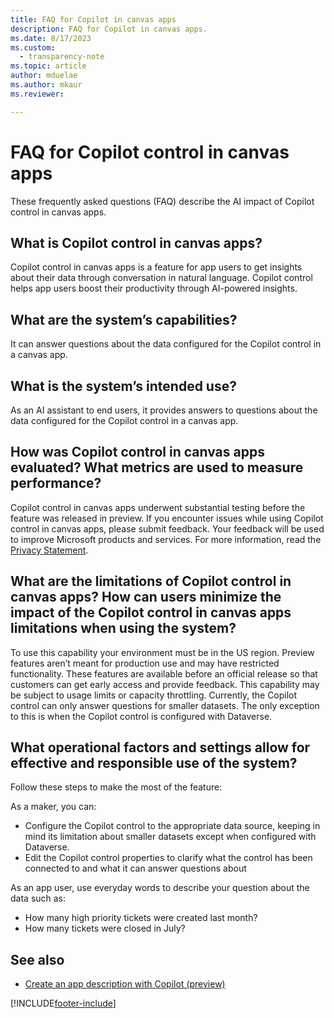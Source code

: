 ```yaml
---
title: FAQ for Copilot in canvas apps   
description: FAQ for Copilot in canvas apps.
ms.date: 8/17/2023
ms.custom: 
  - transparency-note
ms.topic: article
author: mduelae 
ms.author: mkaur
ms.reviewer:

---
```


# FAQ for Copilot control in canvas apps

These frequently asked questions (FAQ) describe the AI impact of Copilot control in canvas apps.

##  What is Copilot control in canvas apps? 

 Copilot control in canvas apps is a feature for app users to get insights about their data through conversation in natural language. Copilot control helps app users boost their productivity through AI-powered insights.

## What are the system’s capabilities? 

It can answer questions about the data configured for the Copilot control in a canvas app.

## What is the system’s intended use? 

As an AI assistant to end users, it provides answers to questions about the data configured for the Copilot control in a canvas app.

## How was Copilot control in canvas apps evaluated? What metrics are used to measure performance? 

Copilot control in canvas apps underwent substantial testing before the feature was released in preview. If you encounter issues while using Copilot control in canvas apps, please submit feedback. Your feedback will be used to improve Microsoft products and services. For more information, read the [Privacy Statement](https://go.microsoft.com/fwlink/?linkid=2182930%22%20\t%20%22_blank).

## What are the limitations of Copilot control in canvas apps? How can users minimize the impact of the Copilot control in canvas apps limitations when using the system?

To use this capability your environment must be in the US region.
Preview features aren’t meant for production use and may have restricted functionality. These features are available before an official release so that customers can get early access and provide feedback.
This capability may be subject to usage limits or capacity throttling.
Currently, the Copilot control can only answer questions for smaller datasets. The only exception to this is when the Copilot control is configured with Dataverse.


## What operational factors and settings allow for effective and responsible use of the system? 

Follow these steps to make the most of the feature:

As a maker, you can:
 - Configure the Copilot control to the appropriate data source, keeping in mind its limitation about smaller datasets except when configured with Dataverse.
 - Edit the Copilot control properties to clarify what the control has been connected to and what it can answer questions about

As an app user, use everyday words to describe your question about the data such as:
 - How many high priority tickets were created last month?
 - How many tickets were closed in July?


## See also 
- [Create an app description with Copilot (preview)](../canvas-apps/save-publish-app.md#create-an-app-description-with-copilot-preview)

 
[!INCLUDE[footer-include](../../includes/footer-banner.md)]
